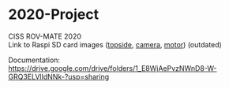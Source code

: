 # 2020-Project
CISS ROV-MATE 2020 <br>
Link to Raspi SD card images (<a href="https://www.dropbox.com/s/ywiuz3bnbsoy6am/MATE_Topside_2019.img?dl=0">topside</a>, <a href="https://www.dropbox.com/s/pmv8e9o7058bai0/MATE_Camera_2019.img?dl=0">camera</a>, <a href="https://www.dropbox.com/s/j6l58o7ey1v0xhj/MATE_Motor_2019.img?dl=0">motor</a>) (outdated)


Documentation: https://drive.google.com/drive/folders/1_E8WjAePvzNWnD8-W-GRQ3ELVlIdNNk-?usp=sharing
